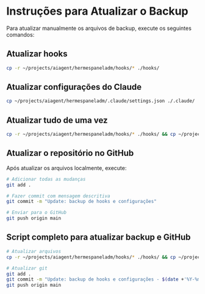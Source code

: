 # Instruções para Atualizar o Backup

Para atualizar manualmente os arquivos de backup, execute os seguintes comandos:

## Atualizar hooks
```bash
cp -r ~/projects/aiagent/hermespaneladm/hooks/* ./hooks/
```

## Atualizar configurações do Claude
```bash
cp ~/projects/aiagent/hermespaneladm/.claude/settings.json ./.claude/
```

## Atualizar tudo de uma vez
```bash
cp -r ~/projects/aiagent/hermespaneladm/hooks/* ./hooks/ && cp ~/projects/aiagent/hermespaneladm/.claude/settings.json ./.claude/
```

## Atualizar o repositório no GitHub
Após atualizar os arquivos localmente, execute:

```bash
# Adicionar todas as mudanças
git add .

# Fazer commit com mensagem descritiva
git commit -m "Update: backup de hooks e configurações"

# Enviar para o GitHub
git push origin main
```

## Script completo para atualizar backup e GitHub
```bash
# Atualizar arquivos
cp -r ~/projects/aiagent/hermespaneladm/hooks/* ./hooks/ && cp ~/projects/aiagent/hermespaneladm/.claude/settings.json ./.claude/

# Atualizar git
git add .
git commit -m "Update: backup de hooks e configurações - $(date +'%Y-%m-%d %H:%M:%S')"
git push origin main
```